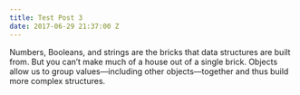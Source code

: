 ```yaml
---
title: Test Post 3
date: 2017-06-29 21:37:00 Z
---
```


Numbers, Booleans, and strings are the bricks that data structures are built from. But you can’t make much of a house out of a single brick. Objects allow us to group values—including other objects—together and thus build more complex structures.

